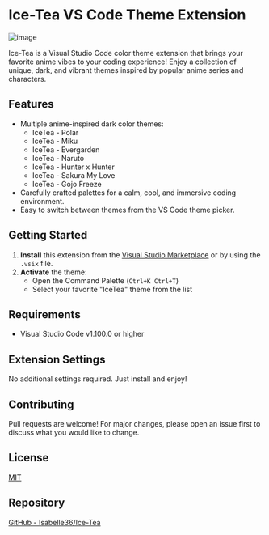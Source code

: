 # Ice-Tea VS Code Theme Extension

![image](https://github.com/user-attachments/assets/fa7b22b2-881c-4767-aca3-e0d80b5f2f81)

Ice-Tea is a Visual Studio Code color theme extension that brings your favorite anime vibes to your coding experience! Enjoy a collection of unique, dark, and vibrant themes inspired by popular anime series and characters.

## Features
- Multiple anime-inspired dark color themes:
  - IceTea - Polar
  - IceTea - Miku
  - IceTea - Evergarden
  - IceTea - Naruto
  - IceTea - Hunter x Hunter
  - IceTea - Sakura My Love
  - IceTea - Gojo Freeze
- Carefully crafted palettes for a calm, cool, and immersive coding environment.
- Easy to switch between themes from the VS Code theme picker.

## Getting Started
1. **Install** this extension from the [Visual Studio Marketplace](https://marketplace.visualstudio.com/) or by using the `.vsix` file.
2. **Activate** the theme:
   - Open the Command Palette (`Ctrl+K Ctrl+T`)
   - Select your favorite "IceTea" theme from the list

## Requirements
- Visual Studio Code v1.100.0 or higher

## Extension Settings
No additional settings required. Just install and enjoy!

## Contributing
Pull requests are welcome! For major changes, please open an issue first to discuss what you would like to change.

## License
[MIT](LICENSE)

## Repository
[GitHub - Isabelle36/Ice-Tea](https://github.com/Isabelle36/Ice-Tea)
